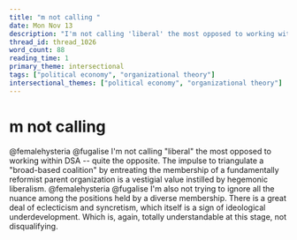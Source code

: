 ```yaml
---
title: "m not calling "
date: Mon Nov 13
description: "I'm not calling 'liberal' the most opposed to working within DSA -- quite the opposite."
thread_id: thread_1026
word_count: 88
reading_time: 1
primary_theme: intersectional
tags: ["political economy", "organizational theory"]
intersectional_themes: ["political economy", "organizational theory"]
---
```


# m not calling 

@femalehysteria @fugalise I'm not calling "liberal" the most opposed to working within DSA -- quite the opposite. The impulse to triangulate a "broad-based coalition" by entreating the membership of a fundamentally reformist parent organization is a vestigial value instilled by hegemonic liberalism. @femalehysteria @fugalise I'm also not trying to ignore all the nuance among the positions held by a diverse membership. There is a great deal of eclecticism and syncretism, which itself is a sign of ideological underdevelopment. Which is, again, totally understandable at this stage, not disqualifying.